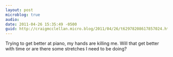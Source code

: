 ```yaml
---
layout: post
microblog: true
audio: 
date: 2011-04-26 15:35:49 -0500
guid: http://craigmcclellan.micro.blog/2011/04/26/t62978208617857024.html
---
```

Trying to get better at piano, my hands are killing me.  Will that get better with time or are there some stretches I need to be doing?
